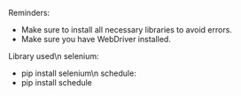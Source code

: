 Reminders:
- Make sure to install all necessary libraries to avoid errors.
- Make sure you have WebDriver installed.

Library used\n
  selenium:
  - pip install selenium\n
  schedule:
  - pip install schedule
